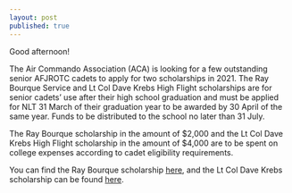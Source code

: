 ```yaml
---
layout: post
published: true
---
```

Good afternoon!

The Air Commando Association (ACA) is looking for a few outstanding senior AFJROTC cadets to apply for two scholarships in 2021. The Ray Bourque Service and Lt Col Dave Krebs High Flight scholarships are for senior cadets’ use after their high school graduation and must be applied for NLT 31 March of their graduation year to be awarded by 30 April of the same year. Funds to be distributed to the school no later than 31 July.

The Ray Bourque scholarship in the amount of $2,000 and the Lt Col Dave Krebs High Flight scholarship in the amount of $4,000 are to be spent on college expenses according to cadet eligibility requirements.

You can find the Ray Bourque scholarship [here](https://aircommando.org/scholarships/ray-bourque-service-scholarship/), and the Lt Col Dave Krebs scholarship can be found [here](https://aircommando.org/scholarships/lt-col-dave-krebs-high-flight-scholarship/).
